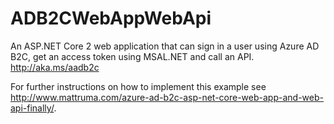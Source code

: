# ADB2CWebAppWebApi
An ASP.NET Core 2 web application that can sign in a user using Azure AD B2C, get an access token using MSAL.NET and call an API. http://aka.ms/aadb2c

For further instructions on how to implement this example see http://www.mattruma.com/azure-ad-b2c-asp-net-core-web-app-and-web-api-finally/.
